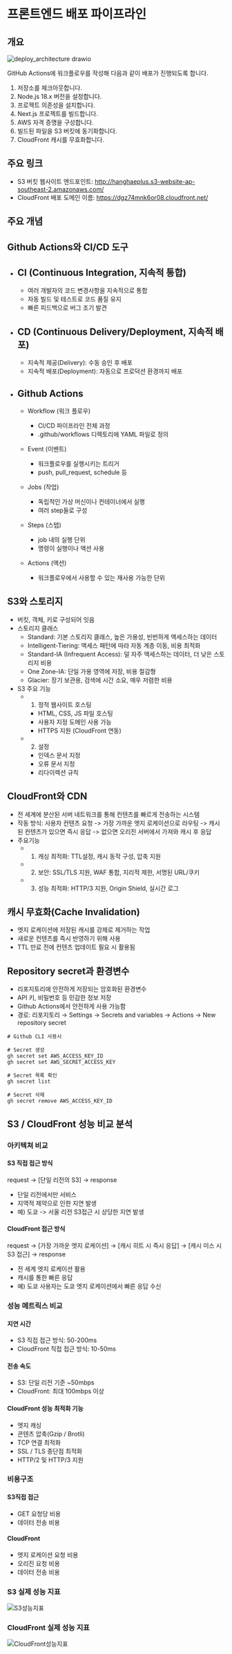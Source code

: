 # 프론트엔드 배포 파이프라인

## 개요

![deploy_architecture drawio](https://github.com/user-attachments/assets/10d9a462-8b0d-4d14-a958-252af1adcb48)

GitHub Actions에 워크플로우를 작성해 다음과 같이 배포가 진행되도록 합니다.

1. 저장소를 체크아웃합니다.
2. Node.js 18.x 버전을 설정합니다.
3. 프로젝트 의존성을 설치합니다.
4. Next.js 프로젝트를 빌드합니다.
5. AWS 자격 증명을 구성합니다.
6. 빌드된 파일을 S3 버킷에 동기화합니다.
7. CloudFront 캐시를 무효화합니다.

## 주요 링크

- S3 버킷 웹사이트 엔드포인트: http://hanghaeplus.s3-website-ap-southeast-2.amazonaws.com/
- CloudFront 배포 도메인 이름: https://dgz74mnk6or08.cloudfront.net/

## 주요 개념

## Github Actions와 CI/CD 도구

- ## CI (Continuous Integration, 지속적 통합)
  - 여러 개발자의 코드 변경사항을 지속적으로 통합
  - 자동 빌드 및 테스트로 코드 품질 유지
  - 빠른 피드백으로 버그 조기 발견
- ## CD (Continuous Delivery/Deployment, 지속적 배포)
  - 지속적 제공(Delivery): 수동 승인 후 배포
  - 지속적 배포(Deployment): 자동으로 프로덕션 환경까지 배포
- ## Github Actions

  - Workflow (워크 플로우)

    - CI/CD 파이프라인 전체 과정
    - .github/workflows 디렉토리에 YAML 파일로 정의

  - Event (이벤트)

    - 워크플로우를 실행시키는 트리거
    - push, pull_request, schedule 등

  - Jobs (작업)

    - 독립적인 가상 머신이나 컨테이너에서 실행
    - 여러 step들로 구성

  - Steps (스텝)

    - job 내의 실행 단위
    - 명령이 실행이나 액션 사용

  - Actions (액션)
    - 워크플로우에서 사용할 수 있는 재사용 가능한 단위

## S3와 스토리지

- 버킷, 객체, 키로 구성되어 잇음
- 스토리지 클래스
  - Standard: 기본 스토리지 클래스, 높은 가용성, 빈번하게 액세스하는 데이터
  - Intelligent-Tiering: 액세스 패턴에 따라 자동 계층 이동, 비용 최적화
  - Standard-IA (Infrequent Access): 덜 자주 액세스하는 데이터, 더 낮은 스토리지 비용
  - One Zone-IA: 단일 가용 영역에 저장, 비용 절감형
  - Glacier: 장기 보관용, 검색에 시간 소요, 매우 저렴한 비용
- S3 주요 기능
  - 1. 정적 웹사이트 호스팅
    - HTML, CSS, JS 파일 호스팅
    - 사용자 지정 도메인 사용 가능
    - HTTPS 지원 (CloudFront 연동)
  - 2. 설정
    - 인덱스 문서 지정
    - 오류 문서 지정
    - 리다이렉션 규칙

## CloudFront와 CDN

- 전 세계에 분산된 서버 네트워크를 통해 컨텐츠를 빠르게 전송하는 시스템
- 작동 방식: 사용자 컨텐츠 요청 -> 가장 가까운 엣지 로케이션으로 라우팅 -> 캐시된 컨텐츠가 있으면 즉시 응답 -> 없으면 오리진 서버에서 가져와 캐시 후 응답
- 주요기능
  - 1. 캐싱 최적화: TTL설정, 캐시 동작 구성, 압축 지원
  - 2. 보안: SSL/TLS 지원, WAF 통합, 지리적 제한, 서명된 URL/쿠키
  - 3. 성능 최적화: HTTP/3 지원, Origin Shield, 실시간 로그

## 캐시 무효화(Cache Invalidation)

- 엣지 로케이션에 저장된 캐시를 강제로 제거하는 작업
- 새로운 컨텐츠를 즉시 반영하기 위해 사용
- TTL 만료 전에 컨텐츠 업데이트 필요 시 활용됨

## Repository secret과 환경변수

- 리포지토리에 안전하게 저장되는 암호화된 환경변수
- API 키, 비밀번호 등 민감한 정보 저장
- Github Actions에서 안전하게 사용 가능함
- 경로: 리포지토리 → Settings → Secrets and variables → Actions → New repository secret

```
# Github CLI 사용시

# Secret 생성
gh secret set AWS_ACCESS_KEY_ID
gh secret set AWS_SECRET_ACCESS_KEY

# Secret 목록 확인
gh secret list

# Secret 삭제
gh secret remove AWS_ACCESS_KEY_ID
```

## S3 / CloudFront 성능 비교 분석

### 아키텍쳐 비교

#### S3 직접 접근 방식

request → [단일 리전의 S3] → response

- 단일 리전에서만 서비스
- 지역적 제약으로 인한 지연 발생
- 예) 도쿄 -> 서울 리전 S3접근 시 상당한 지연 발생

#### CloudFront 접근 방식

request → [가장 가까운 엣지 로케이션] → [캐시 히트 시 즉시 응답] → [캐시 미스 시 S3 접근] → response

- 전 세계 엣지 로케이션 활용
- 캐시를 통한 빠른 응답
- 예) 도쿄 사용자는 도쿄 엣지 로케이션에서 빠른 응답 수신

### 성능 메트릭스 비교

#### 지연 시간

- S3 직접 접근 방식: 50-200ms
- CloudFront 직접 접근 방식: 10-50ms

#### 전송 속도

- S3: 단일 리전 기준 ~50mbps
- CloudFront: 최대 100mbps 이상

#### CloudFront 성능 최적화 기능

- 엣지 캐싱
- 콘텐츠 압축(Gzip / Brotli)
- TCP 연결 최적화
- SSL / TLS 종단점 최적화
- HTTP/2 및 HTTP/3 지원

### 비용구조

#### S3직접 접근

- GET 요청당 비용
- 데이터 전송 비용

#### CloudFront

- 엣지 로케이션 요청 비용
- 오리진 요청 비용
- 데이터 전송 비용

### S3 실제 성능 지표

![S3성능지표](https://github.com/user-attachments/assets/32ec7814-0e4c-4747-9c86-cbe67cd1e45c)

### CloudFront 실제 성능 지표

![CloudFront성능지표](https://github.com/user-attachments/assets/e9087753-cb2d-458a-bd2d-c523dc265dab)
